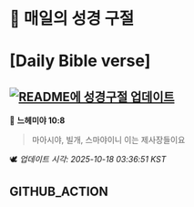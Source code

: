 # 🙏 매일의 성경 구절
# [Daily Bible verse]
## [![README에 성경구절 업데이트](https://github.com/DONGSUKA/first_test/actions/workflows/update-readme-bible.yml/badge.svg)](https://github.com/DONGSUKA/first_test/actions/workflows/update-readme-bible.yml)
<!-- START_BIBLE_VERSE -->
📖 **느헤미야 10:8**
> 마아시야, 빌개, 스마야이니 이는 제사장들이요

🕊️ _업데이트 시각: 2025-10-18 03:36:51 KST_
  <!-- END_BIBLE_VERSE -->
## GITHUB_ACTION

